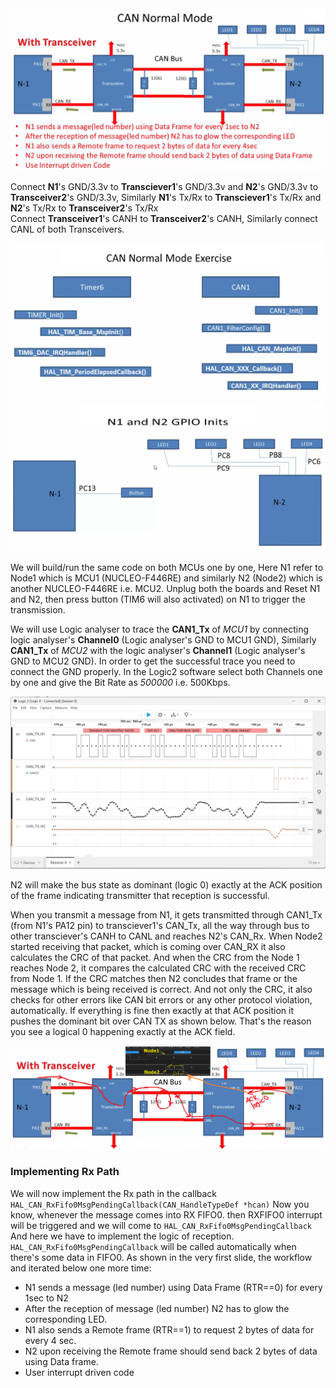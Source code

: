 
<img src="../images/image275.png" alt="CAN Normal Mode and connection between N1 (MCU1) and N2 (MCU2)">        
      
Connect **N1**'s GND/3.3v to **Transciever1**'s GND/3.3v and **N2**'s GND/3.3v to **Transceiver2**'s GND/3.3v, Similarly **N1**'s Tx/Rx to **Transciever1**'s Tx/Rx and **N2**'s Tx/Rx to **Transceiver2**'s Tx/Rx      
Connect **Transceiver1**'s CANH to **Transceiver2**'s CANH, Similarly connect CANL of both Transceivers.      
        
<img src="../images/image276.png" alt="Timer6 and CAN1 API calls">    
          
<img src="../images/image277.png" alt="Transmit, FIFO 0/1, Error and status change interrupts">     

We will build/run the same code on both MCUs one by one, Here N1 refer to Node1 which is MCU1 (NUCLEO-F446RE) and similarly N2 (Node2) which is another NUCLEO-F446RE i.e. MCU2. Unplug both the boards and Reset N1 and N2, then press button (TIM6 will also activated) on N1 to trigger the transmission.        

We will use Logic analyser to trace the **CAN1_Tx** of _MCU1_ by connecting logic analyser's **Channel0** (Logic analyser's GND to MCU1 GND), Similarly **CAN1_Tx** of _MCU2_ with the logic analyser's **Channel1** (Logic analyser's GND to MCU2 GND). In order to get the successful trace you need to connect the GND properly. In the Logic2 software select both Channels one by one and give the Bit Rate as _500000_ i.e. 500Kbps.   
     
<img src="../images/image279.png" alt="Logic analyser trace">        

N2 will make the bus state as dominant (logic 0) exactly at the ACK position of the frame indicating transmitter that reception is successful.  
     
When you transmit a message from N1, it gets transmitted through CAN1_Tx (from N1's PA12 pin) to transciever1's CAN_Tx, all the way through bus to other transciever's CANH to CANL and reaches N2's CAN_Rx. When Node2 started receiving that packet, which is coming over CAN_RX it also calculates the CRC of that packet. And when the CRC from the Node 1 reaches Node 2, it compares the calculated CRC with the received CRC from Node 1. If the CRC matches then N2 concludes that frame or the message which is being received is correct. And not only the CRC, it also checks for other errors like CAN bit errors or any other protocol violation, automatically. If everything is fine then exactly at that ACK position it pushes the dominant bit over CAN TX as shown below. That's the reason you see a logical 0 happening exactly at the ACK field.     

<img src="../images/image278.png" alt="Message transmission from N1 to N2, CRC checks and ACK transmission with dominant bit (1) from N2">     

### Implementing Rx Path    

We will now implement the Rx path in the callback `HAL_CAN_RxFifo0MsgPendingCallback(CAN_HandleTypeDef *hcan)` Now you know, whenever the message comes into RX FIFO0. then RXFIFO0 interrupt will be triggered and we will come to `HAL_CAN_RxFifo0MsgPendingCallback` And here we have to implement the logic of reception. `HAL_CAN_RxFifo0MsgPendingCallback` will be called automatically when there's some data in FIFO0. As shown in the very first slide, the workflow and iterated below one more time:      
- N1 sends a message (led number) using Data Frame (RTR==0) for every 1sec to N2   
- After the reception of message (led number) N2 has to glow the corresponding LED.    
- N1 also sends a Remote frame (RTR==1) to request 2 bytes of data for every 4 sec.     
- N2 upon receiving the Remote frame should send back 2 bytes of data using Data frame.     
- User interrupt driven code     


     





     





   